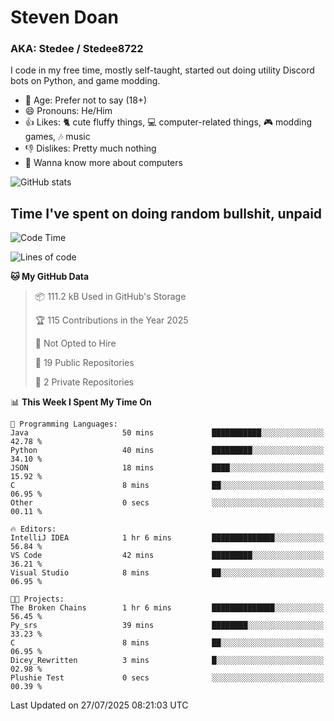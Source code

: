 # Steven Doan
### AKA: Stedee / Stedee8722
I code in my free time, mostly self-taught, started out doing utility Discord bots on Python, and game modding.

- 🤔 Age: Prefer not to say (18+)
- 😄 Pronouns: He/Him
- 👍 Likes: 🐈 cute fluffy things, 💻 computer-related things, 🎮 modding games, 🎶 music
- 👎 Dislikes: Pretty much nothing
- 🥹 Wanna know more about computers

![GitHub stats](https://github-readme-stats-iota-mocha-40.vercel.app/api?username=Stedee8722&show=prs_merged,prs_merged_percentage&show_icons=true&theme=transparent)

## Time I've spent on doing random bullshit, unpaid
<!--START_SECTION:Time I've spent on doing random bullshit, unpaid-->
![Code Time](http://img.shields.io/badge/Code%20Time-300%20hrs%2019%20mins-blue)

![Lines of code](https://img.shields.io/badge/From%20Hello%20World%20I%27ve%20Written-87.0%20thousand%20lines%20of%20code-blue)

**🐱 My GitHub Data** 

> 📦 111.2 kB Used in GitHub's Storage 
 > 
> 🏆 115 Contributions in the Year 2025
 > 
> 🚫 Not Opted to Hire
 > 
> 📜 19 Public Repositories 
 > 
> 🔑 2 Private Repositories 
 > 
📊 **This Week I Spent My Time On** 

```text
💬 Programming Languages: 
Java                     50 mins             ███████████░░░░░░░░░░░░░░   42.78 % 
Python                   40 mins             █████████░░░░░░░░░░░░░░░░   34.10 % 
JSON                     18 mins             ████░░░░░░░░░░░░░░░░░░░░░   15.92 % 
C                        8 mins              ██░░░░░░░░░░░░░░░░░░░░░░░   06.95 % 
Other                    0 secs              ░░░░░░░░░░░░░░░░░░░░░░░░░   00.11 % 

🔥 Editors: 
IntelliJ IDEA            1 hr 6 mins         ██████████████░░░░░░░░░░░   56.84 % 
VS Code                  42 mins             █████████░░░░░░░░░░░░░░░░   36.21 % 
Visual Studio            8 mins              ██░░░░░░░░░░░░░░░░░░░░░░░   06.95 % 

🐱‍💻 Projects: 
The Broken Chains        1 hr 6 mins         ██████████████░░░░░░░░░░░   56.45 % 
Py_srs                   39 mins             ████████░░░░░░░░░░░░░░░░░   33.23 % 
C                        8 mins              ██░░░░░░░░░░░░░░░░░░░░░░░   06.95 % 
Dicey_Rewritten          3 mins              █░░░░░░░░░░░░░░░░░░░░░░░░   02.98 % 
Plushie Test             0 secs              ░░░░░░░░░░░░░░░░░░░░░░░░░   00.39 % 
```


 Last Updated on 27/07/2025 08:21:03 UTC
<!--END_SECTION:Time I've spent on doing random bullshit, unpaid-->
